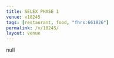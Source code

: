 ```yaml
---
title: SELEX PHASE 1
venue: v18245
tags: [restaurant, food, "fhrs:661826"]
permalink: /v/18245/
layout: venue
---
```

null